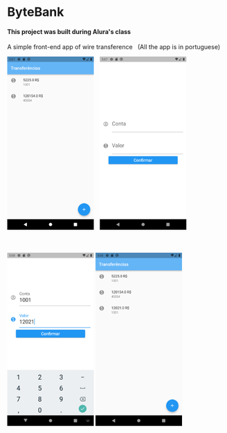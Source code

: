 # ByteBank 

<h4>This project was built during Alura's class</h4>

  <p> A simple front-end app of wire  transference &nbsp (All the app is in portuguese)</p>
<div style= "display:inline-block">
  <img style="width: 200px; height: 400px" src="ScreenShots/Screenshot_1634760473.png">
  <img style="width: 200px; height: 400px; margin-left:10px"src="ScreenShots/Screenshot_1634760470.png">
</div>

<div style= "display:inline-block; margin-top: 50px">
  <img style="width: 200px; height: 400px" src="ScreenShots/Screenshot_1634760482.png">
  <img style="width: 200px; height: 400px margin-left:10px" src="ScreenShots/Screenshot_1634760489.png">
</div>
